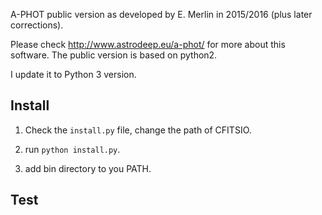 A-PHOT public version as developed by E. Merlin in 2015/2016 (plus later corrections).

Please check http://www.astrodeep.eu/a-phot/ for more about this software. The public version is based on python2.

I update it to Python 3 version.

## Install

1. Check the `install.py` file, change the path of CFITSIO.

2. run `python install.py`.

3. add bin directory to you PATH.

## Test
